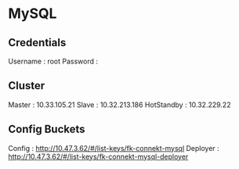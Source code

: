 MySQL
================

Credentials
-----------
Username : root
Password : <na>

Cluster
-----------
Master      :   10.33.105.21
Slave       :   10.32.213.186
HotStandby  :   10.32.229.22 

Config Buckets
--------------

Config : http://10.47.3.62/#/list-keys/fk-connekt-mysql
Deployer : http://10.47.3.62/#/list-keys/fk-connekt-mysql-deployer